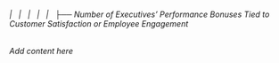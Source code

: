 ###### |   |   |   |   |   ├── Number of Executives’ Performance Bonuses Tied to Customer Satisfaction or Employee Engagement

*Add content here*